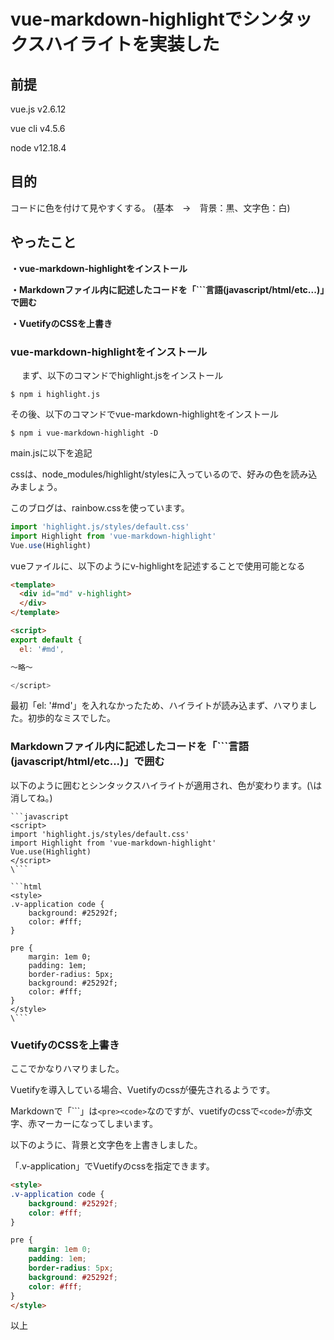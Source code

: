 # vue-markdown-highlightでシンタックスハイライトを実装した

## 前提
vue.js v2.6.12

vue cli v4.5.6

node  v12.18.4

## 目的

コードに色を付けて見やすくする。
(基本　→　背景：黒、文字色：白)

## やったこと

**・vue-markdown-highlightをインストール**

**・Markdownファイル内に記述したコードを「```言語(javascript/html/etc...)」で囲む**

**・VuetifyのCSSを上書き**

### vue-markdown-highlightをインストール
　
まず、以下のコマンドでhighlight.jsをインストール

```
$ npm i highlight.js
```

その後、以下のコマンドでvue-markdown-highlightをインストール

```
$ npm i vue-markdown-highlight -D
```

main.jsに以下を追記

cssは、node_modules/highlight/stylesに入っているので、好みの色を読み込みましょう。

このブログは、rainbow.cssを使っています。

```javascript
import 'highlight.js/styles/default.css'
import Highlight from 'vue-markdown-highlight'
Vue.use(Highlight)
```

vueファイルに、以下のようにv-highlightを記述することで使用可能となる

```html
<template>
  <div id="md" v-highlight>
  </div>
</template>

<script>
export default {
  el: '#md',

〜略〜

</script>
```

最初「el: '#md'」を入れなかったため、ハイライトが読み込まず、ハマりました。初歩的なミスでした。

### Markdownファイル内に記述したコードを「\```言語(javascript/html/etc...)」で囲む　

以下のように囲むとシンタックスハイライトが適用され、色が変わります。(\は消してね。)

```
```javascript
<script>
import 'highlight.js/styles/default.css'
import Highlight from 'vue-markdown-highlight'
Vue.use(Highlight)
</script>
\```
```

```
```html
<style>
.v-application code {
    background: #25292f;
    color: #fff;
}

pre {
    margin: 1em 0;
    padding: 1em;
    border-radius: 5px;
    background: #25292f;
    color: #fff;
}
</style>
\```
```

### VuetifyのCSSを上書き

ここでかなりハマりました。

Vuetifyを導入している場合、Vuetifyのcssが優先されるようです。

Markdownで「\```」は`<pre><code>`なのですが、vuetifyのcssで`<code>`が赤文字、赤マーカーになってしまいます。

以下のように、背景と文字色を上書きしました。

「.v-application」でVuetifyのcssを指定できます。

```html
<style>
.v-application code {
    background: #25292f;
    color: #fff;
}

pre {
    margin: 1em 0;
    padding: 1em;
    border-radius: 5px;
    background: #25292f;
    color: #fff;
}
</style>
```

以上
